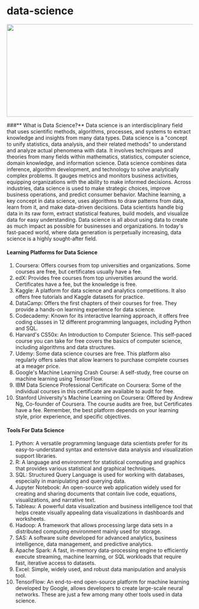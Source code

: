 # data-science
<img width="550" height="250" alt="" src="https://stemettes.org/zine/wp-content/uploads/sites/3/2021/12/ai-gif.gif"/>

###** What is Data Science?**
Data science is an interdisciplinary field that uses scientific methods, algorithms, processes, and systems to extract knowledge and insights from many data types. Data science is a "concept to unify statistics, data analysis, and their related methods" to understand and analyze actual phenomena with data. It involves techniques and theories from many fields within mathematics, statistics, computer science, domain knowledge, and information science. Data science combines data inference, algorithm development, and technology to solve analytically complex problems. It gauges metrics and monitors business activities, equipping organizations with the ability to make informed decisions. Across industries, data science is used to make strategic choices, improve business operations, and predict consumer behavior. Machine learning, a key concept in data science, uses algorithms to draw patterns from data, learn from it, and make data-driven decisions. Data scientists handle big data in its raw form, extract statistical features, build models, and visualize data for easy understanding. Data science is all about using data to create as much impact as possible for businesses and organizations. In today's fast-paced world, where data generation is perpetually increasing, data science is a highly sought-after field.

#### Learning Platforms for Data Science
 1. Coursera: Offers courses from top universities and organizations. Some courses are free, but certificates usually have a fee.
 2. edX: Provides free courses from top universities around the world. Certificates have a fee, but the knowledge is free. 
 3. Kaggle: A platform for data science and analytics competitions. It also offers free tutorials and Kaggle datasets for practice. 
 4. DataCamp: Offers the first chapters of their courses for free. They provide a hands-on learning experience for data science. 
 5. Codecademy: Known for its interactive learning approach, it offers free coding classes in 12 different programming languages, including Python and SQL. 
 6. Harvard's CS50x: An Introduction to Computer Science. This self-paced course you can take for free covers the basics of computer science, including algorithms and data structures. 
 7. Udemy: Some data science courses are free. This platform also regularly offers sales that allow learners to purchase complete courses at a meager price. 
 8. Google's Machine Learning Crash Course: A self-study, free course on machine learning using TensorFlow. 
 9. IBM Data Science Professional Certificate on Coursera: Some of the individual courses in this certificate are available to audit for free. 
10. Stanford University's Machine Learning on Coursera: Offered by Andrew Ng, Co-founder of Coursera. The course audits are free, but Certificates have a fee. Remember, the best platform depends on your learning style, prior experience, and specific objectives.

#### Tools For Data Science 

 1. Python: A versatile programming language data scientists prefer for its easy-to-understand syntax and extensive data analysis and visualization support libraries. 
 2. R: A language and environment for statistical computing and graphics that provides various statistical and graphical techniques. 
 3. SQL: Structured Query Language is used for working with databases, especially in manipulating and querying data. 
 4. Jupyter Notebook: An open-source web application widely used for creating and sharing documents that contain live code, equations, visualizations, and narrative text.
 5. Tableau: A powerful data visualization and business intelligence tool that helps create visually appealing data visualizations in dashboards and worksheets. 
 6. Hadoop: A framework that allows processing large data sets in a distributed computing environment mainly used for storage. 
 7. SAS: A software suite developed for advanced analytics, business intelligence, data management, and predictive analytics. 
 8. Apache Spark: A fast, in-memory data-processing engine to efficiently execute streaming, machine learning, or SQL workloads that require fast, iterative access to datasets.
 9. Excel: Simple, widely used, and robust data manipulation and analysis tool. 
10. TensorFlow: An end-to-end open-source platform for machine learning developed by Google, allows developers to create large-scale neural networks. These are just a few among many other tools used in data science. 